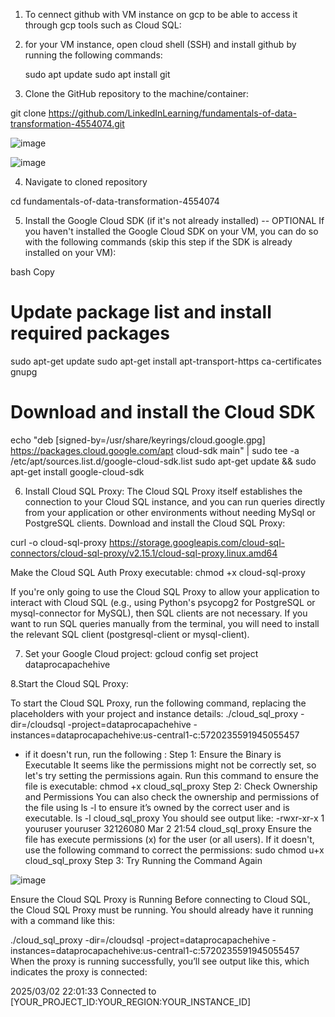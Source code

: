 1. To cennect github with VM instance on gcp to be able to access it through gcp tools such as Cloud SQL:

2. for your VM instance, open cloud shell (SSH) and install github by running the following commands:

   sudo apt update
sudo apt install git

3. Clone the GitHub repository to the machine/container:

git clone https://github.com/LinkedInLearning/fundamentals-of-data-transformation-4554074.git

![image](https://github.com/user-attachments/assets/72918f37-af22-445b-a727-ebad402857ea)

![image](https://github.com/user-attachments/assets/71ef0dac-70ed-4e30-b818-71b331dc768f)

4. Navigate to cloned repository

 cd fundamentals-of-data-transformation-4554074

5.  Install the Google Cloud SDK (if it's not already installed) -- OPTIONAL 
If you haven't installed the Google Cloud SDK on your VM, you can do so with the following commands (skip this step if the SDK is already installed on your VM):

bash
Copy
# Update package list and install required packages
sudo apt-get update
sudo apt-get install apt-transport-https ca-certificates gnupg

# Download and install the Cloud SDK
echo "deb [signed-by=/usr/share/keyrings/cloud.google.gpg] https://packages.cloud.google.com/apt cloud-sdk main" | sudo tee -a /etc/apt/sources.list.d/google-cloud-sdk.list
sudo apt-get update && sudo apt-get install google-cloud-sdk

6. Install Cloud SQL Proxy:
The Cloud SQL Proxy itself establishes the connection to your Cloud SQL instance, and you can run queries directly from your application or other environments without needing MySql or PostgreSQL clients.
Download and install the Cloud SQL Proxy:

curl -o cloud-sql-proxy https://storage.googleapis.com/cloud-sql-connectors/cloud-sql-proxy/v2.15.1/cloud-sql-proxy.linux.amd64

Make the Cloud SQL Auth Proxy executable:
chmod +x cloud-sql-proxy

If you're only going to use the Cloud SQL Proxy to allow your application to interact with Cloud SQL (e.g., using Python's psycopg2 for PostgreSQL or mysql-connector for MySQL), then SQL clients are not necessary.
If you want to run SQL queries manually from the terminal, you will need to install the relevant SQL client (postgresql-client or mysql-client).

7. Set your Google Cloud project:
gcloud config set project dataprocapachehive

8.Start the Cloud SQL Proxy:

To start the Cloud SQL Proxy, run the following command, replacing the placeholders with your project and instance details:
./cloud_sql_proxy -dir=/cloudsql -project=dataprocapachehive -instances=dataprocapachehive:us-central1-c:5720235591945055457
* if it doesn't run, run the following :
           Step 1: Ensure the Binary is Executable
         It seems like the permissions might not be correctly set, so let's try setting the permissions again.
         Run this command to ensure the file is executable:
         chmod +x cloud_sql_proxy
         Step 2: Check Ownership and Permissions
         You can also check the ownership and permissions of the file using ls -l to ensure it’s owned by the correct user and is executable.
         ls -l cloud_sql_proxy
         You should see output like:
         -rwxr-xr-x 1 youruser youruser 32126080 Mar 2 21:54 cloud_sql_proxy
         Ensure the file has execute permissions (x) for the user (or all users). If it doesn't, use the following command to correct the permissions:
         sudo chmod u+x cloud_sql_proxy
         Step 3: Try Running the Command Again

![image](https://github.com/user-attachments/assets/4a08ef4d-7c1c-494c-b23d-089bf7e92fe7)

Ensure the Cloud SQL Proxy is Running
Before connecting to Cloud SQL, the Cloud SQL Proxy must be running. You should already have it running with a command like this:

./cloud_sql_proxy -dir=/cloudsql -project=dataprocapachehive -instances=dataprocapachehive:us-central1-c:5720235591945055457
When the proxy is running successfully, you’ll see output like this, which indicates the proxy is connected:

2025/03/02 22:01:33 Connected to [YOUR_PROJECT_ID:YOUR_REGION:YOUR_INSTANCE_ID]
